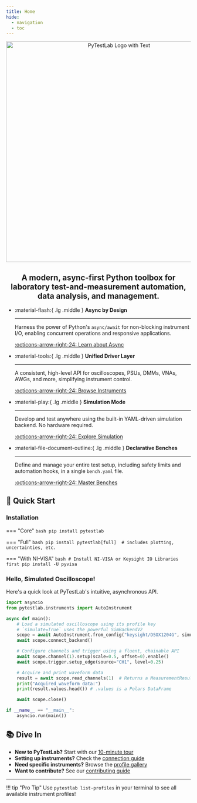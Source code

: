 ```yaml
---
title: Home
hide:
  - navigation
  - toc
---
```


<p align="center">
  <img src="assets/logo_text.png" alt="PyTestLab Logo with Text" width="600">
</p>

<h2 align="center">A modern, async-first Python toolbox for laboratory test-and-measurement automation, data analysis, and management.</h2>

<div class="grid cards" markdown>

-   :material-flash:{ .lg .middle } **Async by Design**

    ---

    Harness the power of Python's `async/await` for non-blocking instrument I/O, enabling concurrent operations and responsive applications.

    [:octicons-arrow-right-24: Learn about Async](user_guide/async_vs_sync.md)

-   :material-tools:{ .lg .middle } **Unified Driver Layer**

    ---

    A consistent, high-level API for oscilloscopes, PSUs, DMMs, VNAs, AWGs, and more, simplifying instrument control.

    [:octicons-arrow-right-24: Browse Instruments](api/instruments.md)

-   :material-play:{ .lg .middle } **Simulation Mode**

    ---

    Develop and test anywhere using the built-in YAML-driven simulation backend. No hardware required.

    [:octicons-arrow-right-24: Explore Simulation](user_guide/simulation.md)

-   :material-file-document-outline:{ .lg .middle } **Declarative Benches**

    ---

    Define and manage your entire test setup, including safety limits and automation hooks, in a single `bench.yaml` file.

    [:octicons-arrow-right-24: Master Benches](user_guide/bench_descriptors.md)

</div>

## 🚀 Quick Start

### Installation

=== "Core"
    ```bash
    pip install pytestlab
    ```

=== "Full"
    ```bash
    pip install pytestlab[full]  # includes plotting, uncertainties, etc.
    ```

=== "With NI-VISA"
    ```bash
    # Install NI-VISA or Keysight IO Libraries first
    pip install -U pyvisa
    ```

### Hello, Simulated Oscilloscope!

Here's a quick look at PyTestLab's intuitive, asynchronous API.

```python title="Simulated Scope Example"
import asyncio
from pytestlab.instruments import AutoInstrument

async def main():
    # Load a simulated oscilloscope using its profile key
    # `simulate=True` uses the powerful SimBackendV2
    scope = await AutoInstrument.from_config("keysight/DSOX1204G", simulate=True)
    await scope.connect_backend()

    # Configure channels and trigger using a fluent, chainable API
    await scope.channel(1).setup(scale=0.5, offset=0).enable()
    await scope.trigger.setup_edge(source="CH1", level=0.25)

    # Acquire and print waveform data
    result = await scope.read_channels(1)  # Returns a MeasurementResult
    print("Acquired waveform data:")
    print(result.values.head()) # .values is a Polars DataFrame

    await scope.close()

if __name__ == "__main__":
    asyncio.run(main())
```

## 📚 Dive In

- **New to PyTestLab?** Start with our [10-minute tour](../tutorials/10_minute_tour.ipynb)
- **Setting up instruments?** Check the [connection guide](user_guide/connecting.md)
- **Need specific instruments?** Browse the [profile gallery](profiles/gallery.md)
- **Want to contribute?** See our [contributing guide](contributing.md)

-----

!!! tip "Pro Tip"
    Use `pytestlab list-profiles` in your terminal to see all available instrument profiles!